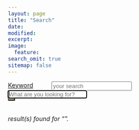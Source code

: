 ```yaml
---
layout: page
title: "Search"
date: 
modified:
excerpt:
image:
  feature:
search_omit: true
sitemap: false
---
```


<div class="row search">
  <div class=" small-12 columns">
    <div class="row collapse">
      <!-- Search field -->
      <div class="small-12 large-12  columns ">
        <div class=" keyword">
          <a href="#" data-dropdown="drop3">
            Keyword 
            <div class="arrow-down"></div>
          </a>
          <ul id="drop3" class="f-dropdown content" data-dropdown-content style="position: absolute;  left: -99999px;">
            <li><a href="#"> Keyword</a></li>
            <li><a href="#"> Keyword</a></li>
            <li><a href="#">Keyword</a></li>
          </ul>
        </div>
        <i class="fi-magnifying-glass"></i>
        <input type="text" class="search-field" placeholder="your search ">
      </div>
    </div>
  </div>
</div>



<!-- Search form -->

<div class="row">
  <div class="small-12 columns">
<form method="get" action="{{ site.url }}/search/" data-search-form class="simple-search">
      <div class="row collapse">
        <div class="small-11 columns">
  <input style="border-width:0px;" type="search" name="q" id="q" placeholder="What are you looking for?" data-search-input autofocus />
		 </div>
        <div class="small-1 columns">
<button style="background-color: #FEC110;" type="submit"><i class="fa fa-search"></i></button>
  </div>
  </div>
</form>
</div>
</div>
<!-- Search results placeholder -->
<h6 data-search-found>
  <span data-search-found-count></span> result(s) found for &ldquo;<span data-search-found-term></span>&rdquo;.
</h6>
<ul style="list-style: none;" data-search-results></ul>

<!-- Search result template -->
<script type="text/x-template" id="search-result">
  <li style="padding: 5px 0 2px 0; border-bottom: 1px solid rgba(0,0,0,0.1); font-size: 1.125rem; line-height:1.33333;"><article>
    <a style="color:#FEC110;"href="##Url##">##Title##</a><br>
	<a style="color:#000; font-size: .875rem"href="##Url##">##Excerpt##</a>
  </article></li>
</script>
